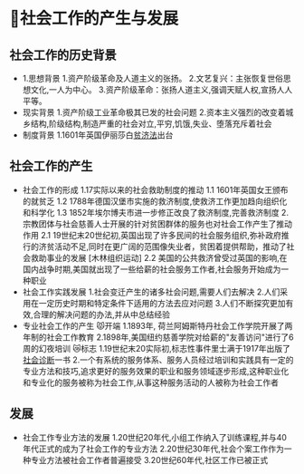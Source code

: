# 🐽社会工作的产生与发展

## 社会工作的历史背景
 - 1.思想背景
  1.资产阶级革命及人道主义的张扬。
  2.文艺复兴：主张恢复世俗思想文化,一人为中心。
  3.资产阶级革命：张扬人道主义,强调天赋人权,宣扬人人平等。
 - 现实背景
  1.资产阶级工业革命极其已发的社会问题
  2.资本主义强烈的改变着城乡结构,阶级结构,制造严重的社会对立,平穷,饥饿,失业、堕落充斥着社会
 - 制度背景
  1.1601年英国伊丽莎白[贫济法](https://www.renrendoc.com/paper/216971250.html)出台

## 社会工作的产生
 - 社会工作的形成
  1.17实际以来的社会救助制度的推动
   1.1 1601年英国女王颁布的就贫乏
   1.2 1788年德国汉堡市实施的救济制度,使救济工作更加趋向组织化和科学化
   1.3 1852年埃尔博夫市进一步修正改良了救济制度,完善救济制度
  2.宗教团体与社会慈善人士开展的针对贫困群体的服务也对社会工作产生了推动作用
   2.1 19世纪末20世纪初,英国出现了许多民间的社会服务组织,弥补政府推行的济贫活动不足,同时在更广阔的范围像失业者，贫困着提供帮助，推动了社会救助事业的发展 [木林组织运动]
   2.2 美国的公共救济曾受过英国的影响,在国内战争时期,美国就出现了一些给薪的社会服务工作者,社会服务开始成为一种职业
 - 社会工作实践发展
  1.社会变迁产生的诸多社会问题,需要人们去解决
  2.人们采用在一定历史时期和特定条件下适用的方法去应对问题
  3.人们不断探究更加有效,合理的解决问题的办法,并从中总结经验
 - 专业社会工作的产生
  😾开端
  1.1893年, 荷兰阿姆斯特丹社会工作学院开展了两年制的社会工作教育
  2.1898年,美国纽约慈善学院对给薪的"友善访问"进行了6周的幻夜培训
  😿标志
  1.19世纪末20实际初,标志性事件里士满于1917年出版了[社会诊断](javascript:;)一书
  2.一个有系统的服务体系、服务人员经过培训和实践具有一定的专业方法和技巧,追求更好的服务效果的职业和服务领域逐步形成,这种职业化和专业化的服务被称为社会工作,从事这种服务活动的人被称为社会工作者
## 发展
 - 社会工作专业方法的发展
  1.20世纪20年代,小组工作纳入了训练课程,并与40年代正式的成为了社会工作的专业方法
  2.20世纪30年代,社会个案工作作为一种专业方法被社会工作者普遍接受
  3.20世纪60年代,社区工作已被正式